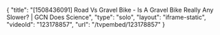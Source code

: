 {
    "title": "[1508436091] Road Vs Gravel Bike - Is A Gravel Bike Really Any Slower? | GCN Does Science",
    "type": "solo",
    "layout": "iframe-static",
    "videoId": "123178857",
    "url": "\/tvpembed\/123178857"
}